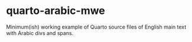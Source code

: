 # quarto-arabic-mwe
Minimum(ish) working example of Quarto source files of English main text with Arabic divs and spans.
